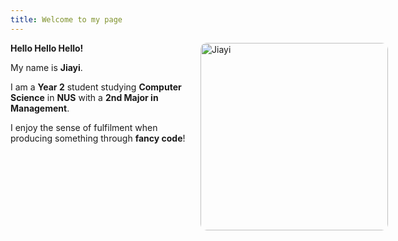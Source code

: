 ```yaml
---
title: Welcome to my page
---
```


<!-- <img align = "right" src="docs/assets/images/Jiayi.png/"
     alt="Jiayi's Profile" 
     style="width:50%; max-width:600px; display:block; margin:20px auto;"> */ -->
     
<!--![Jiayi](https://raw.githubusercontent.com/broccoli0616/Zhang-Jiayi-page/main/docs/assets/images/Subject.png) -->

<img src="https://raw.githubusercontent.com/broccoli0616/Zhang-Jiayi-page/main/docs/assets/images/Subject.png" 
     alt="Jiayi" 
     style="width: 300px; float: right; margin-right: -100px; border-radius: 10px;">

**Hello Hello Hello!**  

My name is **Jiayi**.  

I am a **Year 2** student studying **Computer Science** in **NUS** with a **2nd Major in Management**.  

I enjoy the sense of fulfilment when producing something through **fancy code**!  


